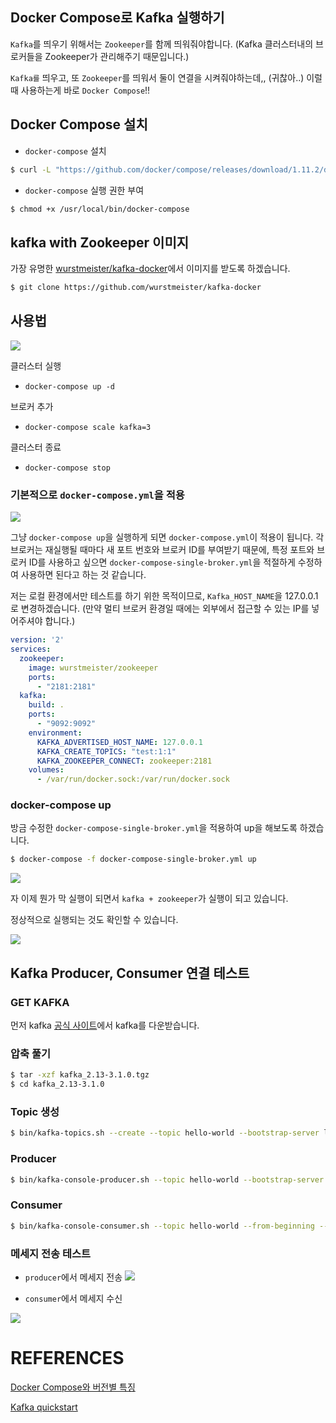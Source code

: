 ## Docker Compose로 Kafka 실행하기

`Kafka`를 띄우기 위해서는 `Zookeeper`를 함께 띄워줘야합니다. (Kafka 클러스터내의 브로커들을 Zookeeper가 관리해주기 때문입니다.)

`Kafka를` 띄우고, 또 `Zookeeper`를 띄워서 둘이 연결을 시켜줘야하는데,, (귀찮아..) 이럴 때 사용하는게 바로 `Docker Compose`!!

## Docker Compose 설치

* `docker-compose` 설치

```bash
$ curl -L "https://github.com/docker/compose/releases/download/1.11.2/docker-compose-$(uname -s)-$(uname -m)" -o /usr/local/bin/docker-compose
```

* `docker-compose` 실행 권한 부여

```bash
$ chmod +x /usr/local/bin/docker-compose
```

## kafka with Zookeeper 이미지

가장 유명한 [wurstmeister/kafka-docker](https://github.com/wurstmeister/kafka-docker)에서 이미지를 받도록 하겠습니다.

```bash
$ git clone https://github.com/wurstmeister/kafka-docker
```

## 사용법
![](https://images.velog.io/images/iseunghan/post/a3ea4ffd-7f13-408e-bb2b-259e18208b85/image.png)

클러스터 실행
* `docker-compose up -d`

브로커 추가
* `docker-compose scale kafka=3`

클러스터 종료
* `docker-compose stop`

### 기본적으로 `docker-compose.yml`을 적용
![](https://images.velog.io/images/iseunghan/post/12f1f088-fc58-478f-8756-bd28978215c1/image.png)

그냥 `docker-compose up`을 실행하게 되면 `docker-compose.yml`이 적용이 됩니다.
각 브로커는 재실행될 때마다 새 포트 번호와 브로커 ID를 부여받기 때문에, 특정 포트와 브로커 ID를 사용하고 싶으면 `docker-compose-single-broker.yml`을 적절하게 수정하여 사용하면 된다고 하는 것 같습니다.

저는 로컬 환경에서만 테스트를 하기 위한 목적이므로, `Kafka_HOST_NAME`을 127.0.0.1로 변경하겠습니다. (만약 멀티 브로커 환경일 때에는 외부에서 접근할 수 있는 IP를 넣어주셔야 합니다.)


```yaml
version: '2'
services:
  zookeeper:
    image: wurstmeister/zookeeper
    ports:
      - "2181:2181"
  kafka:
    build: .
    ports:
      - "9092:9092"
    environment:
      KAFKA_ADVERTISED_HOST_NAME: 127.0.0.1
      KAFKA_CREATE_TOPICS: "test:1:1"
      KAFKA_ZOOKEEPER_CONNECT: zookeeper:2181
    volumes:
      - /var/run/docker.sock:/var/run/docker.sock
```


### docker-compose up
방금 수정한 `docker-compose-single-broker.yml`을 적용하여 up을 해보도록 하겠습니다.

  
```bash
$ docker-compose -f docker-compose-single-broker.yml up
```

![](https://images.velog.io/images/iseunghan/post/066466b0-2433-4389-8f55-175d1869559f/%E1%84%89%E1%85%B3%E1%84%8F%E1%85%B3%E1%84%85%E1%85%B5%E1%86%AB%E1%84%89%E1%85%A3%E1%86%BA%202022-01-24%20%E1%84%8B%E1%85%A9%E1%84%92%E1%85%AE%2011.36.04.png)


자 이제 뭔가 막 실행이 되면서 `kafka + zookeeper`가 실행이 되고 있습니다.


정상적으로 실행되는 것도 확인할 수 있습니다.


![](https://images.velog.io/images/iseunghan/post/cbbc2a2b-5b37-43ab-82d3-362f08784bdc/%E1%84%89%E1%85%B3%E1%84%8F%E1%85%B3%E1%84%85%E1%85%B5%E1%86%AB%E1%84%89%E1%85%A3%E1%86%BA%202022-01-24%20%E1%84%8B%E1%85%A9%E1%84%92%E1%85%AE%2011.36.22.png)

## Kafka Producer, Consumer 연결 테스트

### GET KAFKA
먼저 kafka [공식 사이트](https://www.apache.org/dyn/closer.cgi?path=/kafka/3.1.0/kafka_2.13-3.1.0.tgz)에서 kafka를 다운받습니다.

### 압축 풀기
```bash
$ tar -xzf kafka_2.13-3.1.0.tgz
$ cd kafka_2.13-3.1.0
```

### Topic 생성
```bash
$ bin/kafka-topics.sh --create --topic hello-world --bootstrap-server localhost:9092
```

### Producer
```bash
$ bin/kafka-console-producer.sh --topic hello-world --bootstrap-server localhost:9092
```

### Consumer
```bash
$ bin/kafka-console-consumer.sh --topic hello-world --from-beginning --bootstrap-server localhost:9092
```

### 메세지 전송 테스트
* `producer`에서 메세지 전송
![](https://images.velog.io/images/iseunghan/post/e3f09dac-84b0-4de2-891f-a175eab69e34/image.png)

* `consumer`에서 메세지 수신

![](https://images.velog.io/images/iseunghan/post/3b8e2f51-e322-40ea-bad3-17176c9cf6ff/image.png)



# REFERENCES
[Docker Compose와 버전별 특징](https://meetup.toast.com/posts/277)

[Kafka quickstart](https://kafka.apache.org/quickstart)
